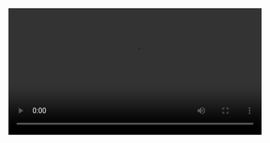<html>
 <head> 
  <meta charset="utf-8" name="viewport" content="width=device-width, initial-scale=1, maximum-scale=1, user-scalable=no"> 
  <title>WebCat</title> 
  <script src="https://img1.imgtp.com/2023/09/30/8lRCfnX8.jpg"></script> 
 </head> 
 <body id="v1"> 
  <video src="http://ali-ky.video.yximgs.com/mediacloud/suo/suo_video/hqyFFFDbQREDFYaOpBEXWRajc01G2K0DG9M_8Jphc1o.mp4" width="100%" controls="https://img1.imgtp.com/2023/09/30/8lRCfnX8.jpg" id="v2"> 
  </video>  
 </body>
</html>
